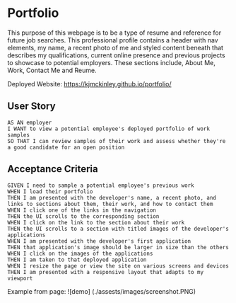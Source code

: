 # Portfolio

This purpose of this webpage is to be a type of resume and reference for future job searches. This professional profile contains a header with nav elements, my name, a recent photo of me and styled content beneath that describes my qualifications, current online presence and previous projects to showcase to potential employers. These sections include, About Me, Work, Contact Me and Reume. 

Deployed Website: https://kjmckinley.github.io/portfolio/

## User Story

```
AS AN employer
I WANT to view a potential employee's deployed portfolio of work samples
SO THAT I can review samples of their work and assess whether they're a good candidate for an open position
```

## Acceptance Criteria

```
GIVEN I need to sample a potential employee's previous work
WHEN I load their portfolio
THEN I am presented with the developer's name, a recent photo, and links to sections about them, their work, and how to contact them
WHEN I click one of the links in the navigation
THEN the UI scrolls to the corresponding section
WHEN I click on the link to the section about their work
THEN the UI scrolls to a section with titled images of the developer's applications
WHEN I am presented with the developer's first application
THEN that application's image should be larger in size than the others
WHEN I click on the images of the applications
THEN I am taken to that deployed application
WHEN I resize the page or view the site on various screens and devices
THEN I am presented with a responsive layout that adapts to my viewport
```

Example from page:
![demo] (./assests/images/screenshot.PNG)


